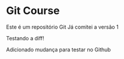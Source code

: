 # Git Course



Este é um repositório Git
Já comitei a versão 1

Testando a diff!

Adicionado mudança para testar no Github
